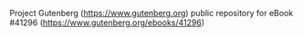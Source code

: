 Project Gutenberg (https://www.gutenberg.org) public repository for eBook #41296 (https://www.gutenberg.org/ebooks/41296)
